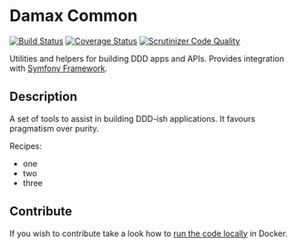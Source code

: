 # Damax Common

[![Build Status](https://travis-ci.org/lakiboy/damax-common.svg?branch=master)](https://travis-ci.org/lakiboy/damax-common) [![Coverage Status](https://coveralls.io/repos/lakiboy/damax-common/badge.svg?branch=master&service=github)](https://coveralls.io/github/lakiboy/damax-common?branch=master) [![Scrutinizer Code Quality](https://scrutinizer-ci.com/g/lakiboy/damax-common/badges/quality-score.png?b=master)](https://scrutinizer-ci.com/g/lakiboy/damax-common/?branch=master)

Utilities and helpers for building DDD apps and APIs. Provides integration with [Symfony Framework](https://github.com/symfony/symfony).

## Description

A set of tools to assist in building DDD-ish applications. It favours pragmatism over purity.

Recipes:

- one
- two
- three

## Contribute

If you wish to contribute take a look how to [run the code locally](doc/development.md) in Docker.
